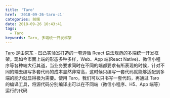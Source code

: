 ```yaml
---
title: 'Taro'
href: '2018-09-26-taro-c1'
categories: 前端
date: 2018-09-26 10:43:41
tags:
  - Taro
keywords: Taro, 多端统一开发框架
---
```

[Taro](https://taro.aotu.io) 是由京东 - 凹凸实验室打造的一套遵循 React 语法规范的多端统一开发框架。现如今市面上端的形态多种多样，Web、App 端(React Native)、微信小程序等各种端大行其道，当业务要求同时在不同的端都要求有所表现的时候，针对不同的端去编写多套代码的成本显然非常高，这时候只编写一套代码就能够适配到多端的能力就显得极为需要。使用 Taro，我们可以只书写一套代码，再通过 Taro 的编译工具，将源代码分别编译出可以在不同端（微信小程序、H5、App 端等）运行的代码
<!--more-->
